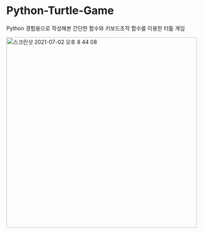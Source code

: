 # Python-Turtle-Game

Python 경험용으로 작성해본
간단한 함수와 키보드조작 함수를 이용한 터틀 게임

<img width="500" alt="스크린샷 2021-07-02 오후 8 44 08" src="https://user-images.githubusercontent.com/59415450/124269928-7cb82980-db76-11eb-9565-b65ee5a1df5f.png">
